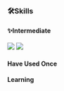 ### 🛠Skills
#### ✨Intermediate
<img src="https://img.shields.io/badge/Python-3776AB?style=flat&logo=python&logoColor=white"/>  <img src="https://img.shields.io/badge/PyTorch-EE4C2C?style=flat&logo=pytorch&logoColor=white"/> 

#### Have Used Once
      
#### Learning
  <!--
**ConfeitoHS/ConfeitoHS** is a ✨ _special_ ✨ repository because its `README.md` (this file) appears on your GitHub profile.

Here are some ideas to get you started:

- 🔭 I’m currently working on ...
- 🌱 I’m currently learning ...
- 👯 I’m looking to collaborate on ...
- 🤔 I’m looking for help with ...
- 💬 Ask me about ...
- 📫 How to reach me: ...
- 😄 Pronouns: ...
- ⚡ Fun fact: ...
-->
